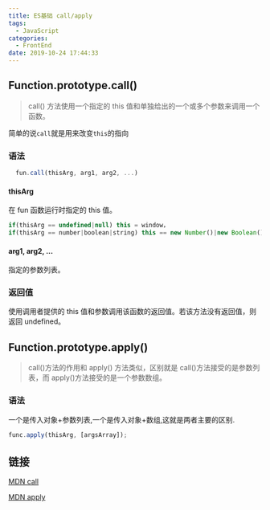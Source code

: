 ```yaml
---
title: ES基础 call/apply
tags:
  - JavaScript
categories:
  - FrontEnd
date: 2019-10-24 17:44:33
---
```


## Function.prototype.call()

> call() 方法使用一个指定的 this 值和单独给出的一个或多个参数来调用一个函数。

简单的说`call`就是用来改变`this`的指向

### 语法

```javascript
  fun.call(thisArg, arg1, arg2, ...)
```

#### thisArg

在 fun 函数运行时指定的 this 值。

```javascript
if(thisArg == undefined|null) this = window，
if(thisArg == number|boolean|string) this == new Number()|new Boolean()| new String()
```

#### arg1, arg2, ...

指定的参数列表。

### 返回值

使用调用者提供的 this 值和参数调用该函数的返回值。若该方法没有返回值，则返回 undefined。

## Function.prototype.apply()

> call()方法的作用和 apply() 方法类似，区别就是 call()方法接受的是参数列表，而 apply()方法接受的是一个参数数组。

### 语法

一个是传入对象+参数列表,一个是传入对象+数组,这就是两者主要的区别.

```javascript
func.apply(thisArg, [argsArray]);
```

## 链接

[MDN call](https://developer.mozilla.org/zh-CN/docs/Web/JavaScript/Reference/Global_Objects/Function/call)

[MDN apply](https://developer.mozilla.org/zh-CN/docs/Web/JavaScript/Reference/Global_Objects/Function/apply)
